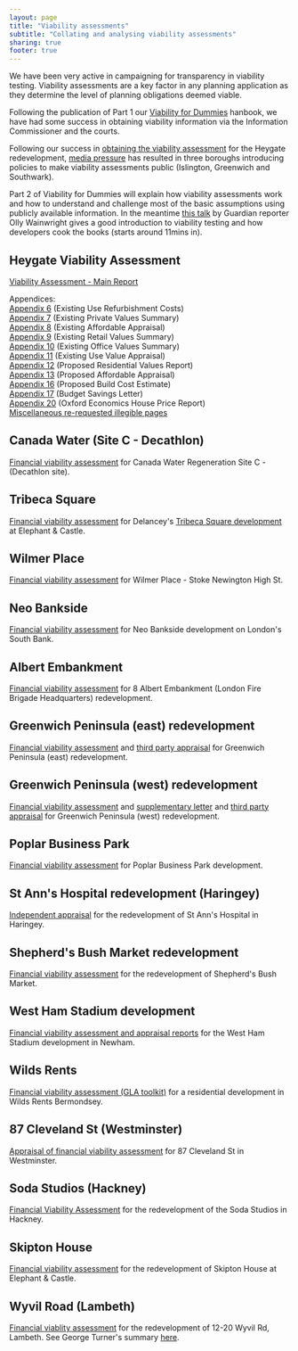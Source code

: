 ```yaml
---
layout: page
title: "Viability assessments"
subtitle: "Collating and analysing viability assessments"
sharing: true
footer: true
---
```

We have been very active in campaigning for transparency in viability testing. Viability assessments are a key factor in any planning application as they determine the level of planning obligations deemed viable.

Following the publication of Part 1 our [Viability for Dummies](http://35percent.org/images/viabilityfordummies.pdf) hanbook, we have had some success in obtaining viability information via the Information Commissioner and the courts. 

Following our success in [obtaining the viability assessment](http://35percent.org/2015-06-25-heygate-viability-assessment-finally-revealed/) for the Heygate redevelopment, [media pressure](https://www.theguardian.com/cities/2015/jun/25/london-developers-viability-planning-affordable-social-housing-regeneration-oliver-wainwright) has resulted in three boroughs introducing policies to make viability assessments public (Islington, Greenwich and Southwark).

Part 2 of Viability for Dummies will explain how viability assessments work and how to understand and challenge most of the basic assumptions using publicly available information. In the meantime [this talk](https://vimeo.com/175548004) by 
Guardian reporter Olly Wainwright gives a good introduction to viability testing and how developers cook the books (starts around 11mins in).

## Heygate Viability Assessment
[Viability Assessment - Main Report](http://crappistmartin.github.io/images/HeygateViabilityAssessment_MainReport.pdf)

Appendices:  
[Appendix 6](http://crappistmartin.github.io/images/Appendix6.pdf) (Existing Use Refurbishment Costs)  
[Appendix 7](http://crappistmartin.github.io/images/Appendix7.pdf) (Existing Private Values Summary)  
[Appendix 8](http://crappistmartin.github.io/images/Appendix8.pdf) (Existing Affordable Appraisal)  
[Appendix 9](http://crappistmartin.github.io/images/Appendix9.pdf) (Existing Retail Values Summary)  
[Appendix 10](http://crappistmartin.github.io/images/Appendix10.pdf) (Existing Office Values Summary)  
[Appendix 11](http://crappistmartin.github.io/images/Appendix11.pdf) (Existing Use Value Appraisal)  
[Appendix 12](http://crappistmartin.github.io/images/Appendix12.pdf) (Proposed Residential Values Report)  
[Appendix 13](http://crappistmartin.github.io/images/Appendix13.pdf) (Proposed Affordable Appraisal)  
[Appendix 16](http://crappistmartin.github.io/images/Appendix16.pdf) (Proposed Build Cost Estimate)  
[Appendix 17](http://crappistmartin.github.io/images/Appendix17.pdf) (Budget Savings Letter)  
[Appendix 20](http://crappistmartin.github.io/images/Appendix20.pdf) (Oxford Economics House Price Report)  
[Miscellaneous re-requested illegible pages](http://crappistmartin.github.io/images/IllegiblePagesReRequested.pdf)



## Canada Water (Site C - Decathlon)
[Financial viability assessment](http://crappistmartin.github.io/images/Canada_WaterC_ViabilityAssessment.pdf) for Canada Water Regeneration Site C - (Decathlon site).


## Tribeca Square
[Financial viability assessment](http://crappistmartin.github.io/images/Delancey_Tribeca_ViabilityAssessment.pdf) for Delancey's [Tribeca Square development](/tribeca-square) at Elephant & Castle.  

## Wilmer Place
[Financial viability assessment](http://stokeylocal.org.uk/2015/12/financial-viability-appraisals/) for Wilmer Place - Stoke Newington High St.  

## Neo Bankside
[Financial viability assessment](http://crappistmartin.github.io/images/NeoBankside_VA.pdf) for Neo Bankside development on London's South Bank.  

## Albert Embankment
[Financial viability assessment](http://crappistmartin.github.io/images/22_FinancialViabilityReport-8AlbertEmbankment.pdf) for 8 Albert Embankment (London Fire Brigade Headquarters) redevelopment.  

## Greenwich Peninsula (east) redevelopment 
[Financial viability assessment](http://crappistmartin.github.io/images/greenwichpeneast.pdf) and [third party appraisal](/images/greenwichpeneast_appraisal.pdf) for Greenwich Peninsula (east) redevelopment.

## Greenwich Peninsula (west) redevelopment 
[Financial viability assessment](http://crappistmartin.github.io/images/greenwichpen.pdf) and [supplementary letter](/images/greenwichpen_cmarsh.pdf) and [third party appraisal](/images/greenwichpenwest_appraisal.pdf) for Greenwich Peninsula (west) redevelopment.

## Poplar Business Park
[Financial viability assessment](http://crappistmartin.github.io/images/23_PoplarBusinessParkViability.pdf) for Poplar Business Park development.  

## St Ann's Hospital redevelopment (Haringey)
[Independent appraisal](http://crappistmartin.github.io/images/StAnns_viabilityindependentassessment.pdf) for the redevelopment of St Ann's Hospital in Haringey.  

## Shepherd's Bush Market redevelopment 
[Financial viability assessment](https://www.concreteaction.net/wp-content/Documents/Viability/Shepherds-bush-market-viability-assessment.pdf) for the redevelopment of Shepherd's Bush Market.  

## West Ham Stadium development 
[Financial viability assessment and appraisal reports](http://crappistmartin.github.io/images/FVAWestHamStadium.pdf) for the West Ham Stadium development in Newham.  

## Wilds Rents
[Financial viability assessment (GLA toolkit)](/img/wildsrents.pdf) for a residential development in Wilds Rents Bermondsey.

## 87 Cleveland St (Westminster)
[Appraisal of financial viability assessment](/img/87clevelandstreet.pdf) for 87 Cleveland St in Westminster.

## Soda Studios (Hackney)
[Financial Viability Assessment](/img/sodastudioshackney.pdf) for the redevelopment of the Soda Studios in Hackney.

## Skipton House
[Financial viability assessment](http://35percent.org/img/skiptonhouseFVA.pdf) for the redevelopment of Skipton House at Elephant & Castle.

## Wyvil Road (Lambeth)
[Financial viablity assessment](http://www.ourcity.london/wp-content/uploads/2016/07/14_03701_FUL-Viability_Assessment__Private___Confidential_-1209999-1.pdf) for the redevelopment of 12-20 Wyvil Rd, Lambeth. See George Turner's summary [here](http://www.ourcity.london/case-studies/12-20-wyvil-road/).
